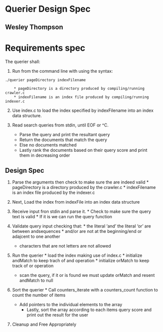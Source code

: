 # Querier Design Spec
## Wesley Thompson


# Requirements spec
The querier shall:

1. Run from the command line with using the syntax:

~~~
./querier pageDirectory indexFilename
~~~

        * pageDirectory is a directory produced by compiling/running crawler.c 
        * indexFilename is an index file produced by compiling/running indexer.c

2. Use index.c to load the index specified by indexFilename into an index data structure.

3. Read search queries from stdin, until EOF or ^C.
	* Parse the query and print the resultant query 
	* Return the documents that match the query
	* Else no documents matched
	* Lastly rank the documents based on their query score and print them in decreasing order 


## Design Spec 
1. Parse the arguments then check to make sure the are indeed valid
        * pageDirectory is a directory produced by the crawler.c
        * indexFilename is an index file produced by the indexer.c

2. Next, Load the index from indexFile into an index data structure 

3. Receive input fron stdin and parse it. 
        * Check to make sure the query text is valid
        * If it is we can run the query function 


4. Validate query input checking that: 
        * the literal ‘and’ the literal ‘or’ are between andsequences
        * and/or are not at the beginning/end or adajcent to one another
	* characters that are not letters are not allowed

5. Run the querier
        * load the index making use of index.c
        * initialize andMatch to keep trach of and operation
        * initialize orMatch to keep track of or operation
	* scan the query, if it or is found we must update orMatch and resent andMatch to null

6. Sort the querier
        * Call counters_iterate with a counters_count function  to count the number of items
	* Add pointers to the individual elements to the array
        * Lastly, sort the array according to each items query score and print out the result for the user

7. Cleanup and Free Appropriately 
